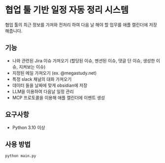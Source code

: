 # 협업 툴 기반 일정 자동 정리 시스템

협업 툴의 최근 정보를 가져와 전처리 하여 다음 날 해야 할 업무를 애플 캘린더에 저장해줍니다.

## 기능

- 나와 관련된 Jira 이슈 가져오기 (할당된 이슈, 멘션된 이슈, 댓글 단 이슈, 생성한 이슈, 지켜보는 이슈)
- 지정된 메일 가져오기 (ex. @megastudy.net)
- 특정 slack 채널의 대화 가져오기
- 데이터 들을 날짜에 맞게 obsidian에 저장
- LLM을 이용하여 다음날 일정 관리
- MCP 프로토콜을 이용해 애플 캘린더에 이벤트 생성

## 요구사항

- Python 3.10 이상

## 사용 방법

```
python main.py
```
